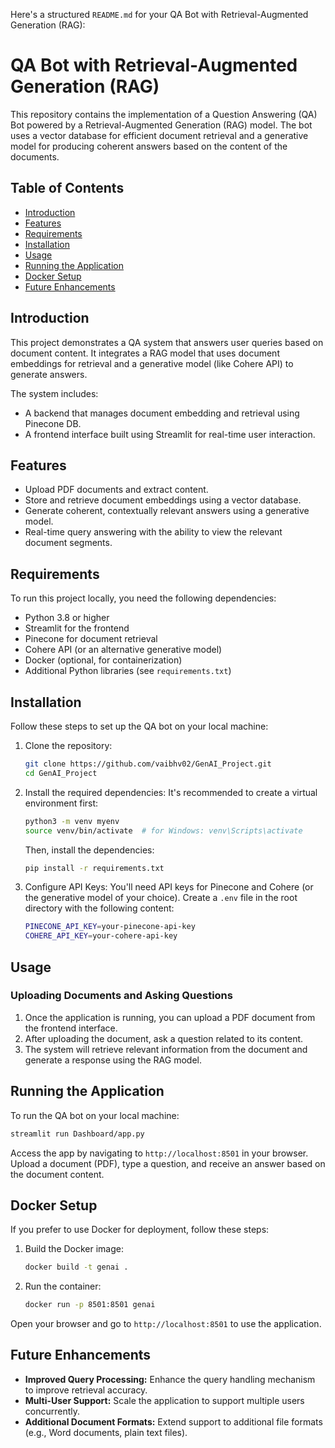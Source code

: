 Here's a structured `README.md` for your QA Bot with Retrieval-Augmented Generation (RAG):


# QA Bot with Retrieval-Augmented Generation (RAG)

This repository contains the implementation of a Question Answering (QA) Bot powered by a Retrieval-Augmented Generation (RAG) model. The bot uses a vector database for efficient document retrieval and a generative model for producing coherent answers based on the content of the documents.

## Table of Contents
- [Introduction](#introduction)
- [Features](#features)
- [Requirements](#requirements)
- [Installation](#installation)
- [Usage](#usage)
- [Running the Application](#running-the-application)
- [Docker Setup](#docker-setup)
- [Future Enhancements](#future-enhancements)

## Introduction
This project demonstrates a QA system that answers user queries based on document content. It integrates a RAG model that uses document embeddings for retrieval and a generative model (like Cohere API) to generate answers.

The system includes:
- A backend that manages document embedding and retrieval using Pinecone DB.
- A frontend interface built using Streamlit for real-time user interaction.

## Features
- Upload PDF documents and extract content.
- Store and retrieve document embeddings using a vector database.
- Generate coherent, contextually relevant answers using a generative model.
- Real-time query answering with the ability to view the relevant document segments.

## Requirements
To run this project locally, you need the following dependencies:
- Python 3.8 or higher
- Streamlit for the frontend
- Pinecone for document retrieval
- Cohere API (or an alternative generative model)
- Docker (optional, for containerization)
- Additional Python libraries (see `requirements.txt`)

## Installation
Follow these steps to set up the QA bot on your local machine:

1. Clone the repository:
   ```bash
   git clone https://github.com/vaibhv02/GenAI_Project.git
   cd GenAI_Project
   ```

2. Install the required dependencies: It's recommended to create a virtual environment first:
   ```bash
   python3 -m venv myenv
   source venv/bin/activate  # for Windows: venv\Scripts\activate
   ```
   Then, install the dependencies:
   ```bash
   pip install -r requirements.txt
   ```

3. Configure API Keys: You'll need API keys for Pinecone and Cohere (or the generative model of your choice). Create a `.env` file in the root directory with the following content:
   ```bash
   PINECONE_API_KEY=your-pinecone-api-key
   COHERE_API_KEY=your-cohere-api-key
   ```

## Usage
### Uploading Documents and Asking Questions
1. Once the application is running, you can upload a PDF document from the frontend interface.
2. After uploading the document, ask a question related to its content.
3. The system will retrieve relevant information from the document and generate a response using the RAG model.

## Running the Application
To run the QA bot on your local machine:
```bash
streamlit run Dashboard/app.py
```
Access the app by navigating to `http://localhost:8501` in your browser. Upload a document (PDF), type a question, and receive an answer based on the document content.

## Docker Setup
If you prefer to use Docker for deployment, follow these steps:

1. Build the Docker image:
   ```bash
   docker build -t genai .
   ```

2. Run the container:
   ```bash
   docker run -p 8501:8501 genai
   ```
Open your browser and go to `http://localhost:8501` to use the application.

## Future Enhancements
- **Improved Query Processing:** Enhance the query handling mechanism to improve retrieval accuracy.
- **Multi-User Support:** Scale the application to support multiple users concurrently.
- **Additional Document Formats:** Extend support to additional file formats (e.g., Word documents, plain text files).
```
